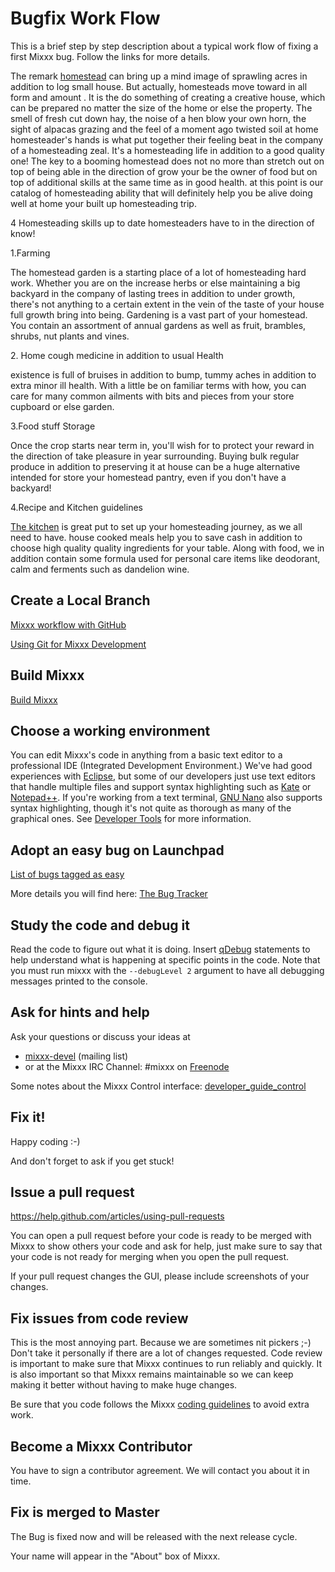 # Bugfix Work Flow

This is a brief step by step description about a typical work flow of
fixing a first Mixxx bug. Follow the links for more details.

The remark [homestead](http://homestead.org/) can bring up a mind image
of sprawling acres in addition to log small house. But actually,
homesteads move toward in all form and amount . It is the do something
of creating a creative house, which can be prepared no matter the size
of the home or else the property. The smell of fresh cut down hay, the
noise of a hen blow your own horn, the sight of alpacas grazing and the
feel of a moment ago twisted soil at home homesteader's hands is what
put together their feeling beat in the company of a homesteading zeal.
It's a homesteading life in addition to a good quality one\! The key to
a booming homestead does not no more than stretch out on top of being
able in the direction of grow your be the owner of food but on top of
additional skills at the same time as in good health. at this point is
our catalog of homesteading ability that will definitely help you be
alive doing well at home your built up homesteading trip.

4 Homesteading skills up to date homesteaders have to in the direction
of know\!

1.Farming

The homestead garden is a starting place of a lot of homesteading hard
work. Whether you are on the increase herbs or else maintaining a big
backyard in the company of lasting trees in addition to under growth,
there's not anything to a certain extent in the vein of the taste of
your house full growth bring into being. Gardening is a vast part of
your homestead. You contain an assortment of annual gardens as well as
fruit, brambles, shrubs, nut plants and vines.

2\. Home cough medicine in addition to usual Health

existence is full of bruises in addition to bump, tummy aches in
addition to extra minor ill health. With a little be on familiar terms
with how, you can care for many common ailments with bits and pieces
from your store cupboard or else garden.

3.Food stuff Storage

Once the crop starts near term in, you'll wish for to protect your
reward in the direction of take pleasure in year surrounding. Buying
bulk regular produce in addition to preserving it at house can be a huge
alternative intended for store your homestead pantry, even if you don't
have a backyard\!

4.Recipe and Kitchen guidelines

[The kitchen](https://en.wikipedia.org/wiki/The_Kitchen_\(TV_series\)')
is great put to set up your homesteading journey, as we all need to
have. house cooked meals help you to save cash in addition to choose
high quality quality ingredients for your table. Along with food, we in
addition contain some formula used for personal care items like
deodorant, calm and ferments such as dandelion wine.

## Create a Local Branch

[Mixxx workflow with
GitHub](http://neval8.wordpress.com/2013/07/07/en-typical-workflow-with-github-on-shared-project)

[Using Git for Mixxx Development](using_git)

## Build Mixxx

[Build Mixxx](start#compile_mixxx_from_source_code)

## Choose a working environment

You can edit Mixxx's code in anything from a basic text editor to a
professional IDE (Integrated Development Environment.) We've had good
experiences with [Eclipse](eclipse), but some of our developers just use
text editors that handle multiple files and support syntax highlighting
such as [Kate](https://www.kde.org/applications/utilities/kate) or
[Notepad++](http://notepad-plus-plus.org/). If you're working from a
text terminal, [GNU Nano](http://www.nano-editor.org/) also supports
syntax highlighting, though it's not quite as thorough as many of the
graphical ones. See [Developer Tools](Developer%20Tools) for more
information.

## Adopt an easy bug on Launchpad

[List of bugs tagged as
easy](https://bugs.launchpad.net/mixxx/+bugs?field.tag=easy&field.status%3Alist=CONFIRMED)

More details you will find here: [The Bug Tracker](launchpad_bugs)

## Study the code and debug it

Read the code to figure out what it is doing. Insert
[qDebug](http://doc.qt.io/qt-4.8/qdebug.html) statements to help
understand what is happening at specific points in the code. Note that
you must run mixxx with the `--debugLevel 2` argument to have all
debugging messages printed to the console.

## Ask for hints and help

Ask your questions or discuss your ideas at

  - [mixxx-devel](https://lists.sourceforge.net/lists/listinfo/mixxx-devel)
    (mailing list) 
  - or at the Mixxx IRC Channel: \#mixxx on
    [Freenode](http://freenode.net/)

Some notes about the Mixxx Control interface:
[developer\_guide\_control](developer_guide_control)

## Fix it\!

Happy coding :-)

And don't forget to ask if you get stuck\!

## Issue a pull request

<https://help.github.com/articles/using-pull-requests>

You can open a pull request before your code is ready to be merged with
Mixxx to show others your code and ask for help, just make sure to say
that your code is not ready for merging when you open the pull request.

If your pull request changes the GUI, please include screenshots of your
changes.

## Fix issues from code review

This is the most annoying part. Because we are sometimes nit pickers ;-)
Don't take it personally if there are a lot of changes requested. Code
review is important to make sure that Mixxx continues to run reliably
and quickly. It is also important so that Mixxx remains maintainable so
we can keep making it better without having to make huge changes.

Be sure that you code follows the Mixxx [coding
guidelines](coding%20guidelines) to avoid extra work.

## Become a Mixxx Contributor

You have to sign a contributor agreement. We will contact you about it
in time.

## Fix is merged to Master

The Bug is fixed now and will be released with the next release cycle.

Your name will appear in the "About" box of Mixxx.
